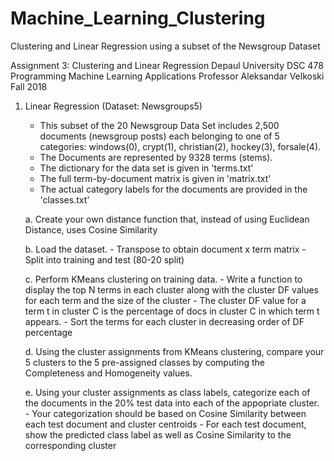 # Machine_Learning_Clustering
Clustering and Linear Regression using a subset of the Newsgroup Dataset

Assignment 3: Clustering and Linear Regression
Depaul University 
DSC 478 Programming Machine Learning Applications
Professor Aleksandar Velkoski
Fall 2018

1.	Linear Regression (Dataset: Newsgroups5)
	-	This subset of the 20 Newsgroup Data Set includes 2,500
		documents (newsgroup posts) each belonging to one of 5 
		categories: windows(0), crypt(1), christian(2), hockey(3),
		forsale(4).
	-	The Documents are represented by 9328 terms (stems).
	-	The dictionary for the data set is given in 'terms.txt'
	-	The full term-by-document matrix is given in 'matrix.txt'
	-	The actual category labels for the documents are provided in
		the 'classes.txt'

	a.	Create your own distance function that, instead of using
		Euclidean Distance, uses Cosine Similarity
	
	b.	Load the dataset.
		-	Transpose to obtain document x term matrix
		-	Split into training and test (80-20 split)

	c.	Perform KMeans clustering on training data.
		-	Write a function to display the top N terms in
			each cluster along with the cluster DF values
			for each term and the size of the cluster
		-	The cluster DF value for a term t in cluster C is
			the percentage of docs in cluster C in which term 
			t appears.
		-	Sort the terms for each cluster in decreasing order
			of DF percentage

	d.	Using the cluster assignments from KMeans clustering, compare
		your 5 clusters to the 5 pre-assigned classes by computing
		the Completeness and Homogeneity values.

	e.	Using your cluster assignments as class labels, categorize each
		of the documents in the 20% test data into each of the appopriate
		cluster. 
		-	Your categorization should be based on Cosine Similarity
			between each test document and cluster centroids
		-	For each test document, show the predicted class label
			as well as Cosine Similarity to the corresponding
			cluster
